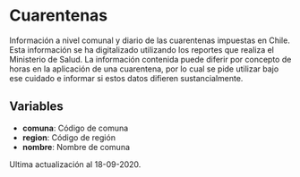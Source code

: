# Cuarentenas
Información a nivel comunal y diario de las cuarentenas impuestas en Chile.
Esta información se ha digitalizado utilizando los reportes que realiza el Ministerio de Salud. La información contenida puede diferir por concepto de horas en la aplicación de una cuarentena, por lo cual se pide utilizar bajo ese cuidado e informar si estos datos difieren sustancialmente.

## Variables
- **comuna**: Código de comuna
- **region**: Código de región
- **nombre**: Nombre de comuna

Ultima actualización al 18-09-2020.
